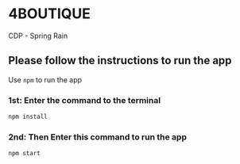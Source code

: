 # 4BOUTIQUE
CDP - Spring Rain

## Please follow the instructions to run the app
Use `npm` to run the app

### 1st: Enter the command to the terminal
```sh
npm install
```

### 2nd: Then Enter this command to run the app
```sh
npm start
```

